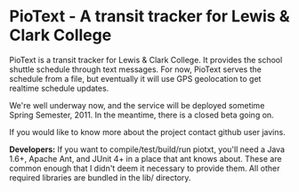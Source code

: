 # PioText - A transit tracker for Lewis & Clark College

PioText is a transit tracker for Lewis & Clark College.  It
provides the school shuttle schedule through text messages.  For now,
PioText serves the schedule from a file, but eventually it will use GPS
geolocation to get realtime schedule updates.

We're well underway now, and the service will be deployed sometime
Spring Semester, 2011.  In the meantime, there is a closed beta going
on.

If you would like to know more about the project contact github user
javins.

**Developers:**  If you want to compile/test/build/run piotxt, you'll
need a Java 1.6+, Apache Ant, and JUnit 4+ in a place that ant
knows about.  These are common enough that I didn't deem it necessary
to provide them.  All other required libraries are bundled in the
lib/ directory.
